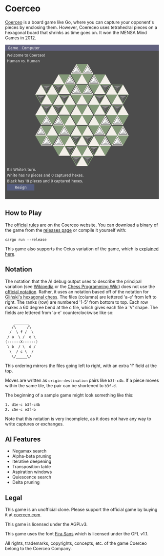 # Coerceo

[Coerceo](http://coerceo.com/) is a board game like Go, where you can capture your opponent's pieces by enclosing them. However, Coereceo uses tetrahedral pieces on a hexagonal board that shrinks as time goes on. It won the MENSA Mind Games in 2012.

![Coerceo game screenshot](https://raw.githubusercontent.com/NPN/coerceo/master/assets/screenshot.png)

## How to Play

The [official rules](http://coerceo.com/rules.html) are on the Coerceo website. You can download a binary of the game from the [releases page](https://github.com/NPN/coerceo/releases) or compile it yourself with:
```
cargo run --release
```

This game also supports the Ocius variation of the game, which is [explained here](http://coerceo.com/Coerceo%20variation2%20shortgame.pdf).

## Notation

The notation that the AI debug output uses to describe the principal variation (see [Wikipedia](https://en.wikipedia.org/wiki/Principal_variation) or the [Chess Programming Wiki](https://chessprogramming.wikispaces.com/Principal+variation)) does not use the [official notation](http://coerceo.com/Coerceo%20GameNotation.pdf). Rather, it uses an notation based off of the notation for [Gliński's hexagonal chess](https://en.wikipedia.org/wiki/Hexagonal_chess#Gli%C5%84ski's_hexagonal_chess). The files (columns) are lettered 'a-e' from left to right. The ranks (row) are numbered '1-5' from bottom to top. Each row makes a 60 degree bend at the c file, which gives each file a 'V' shape. The fields are lettered from 'a-e' counterclockwise like so:
 ```text
     _______
    /\     /\
   /  \ f /  \
  / a  \ /  e \
 (------X------)
  \ b  / \  d /
   \  / c \  /
    \/_____\/
 ```
 This ordering mirrors the files going left to right, with an extra 'f' field at the top.

 Moves are written as `origin-destination` pairs like `b3f-c4b`. If a piece moves within the same tile, the pair can be shortened to `b3f-d`.

 The beginning of a sample game might look something like this:
 ```text
 1. d1e-c b3f-c4b
 2. c5e-c e3f-b
 ```

 Note that this notation is very incomplete, as it does not have any way to write captures or exchanges.

## AI Features

  * Negamax search
  * Alpha-beta pruning
  * Iterative deepening
  * Transposition table
  * Aspiration windows
  * Quiescence search
  * Delta pruning

## Legal

This game is an unofficial clone. Please support the official game by buying it at [coerceo.com](http://coerceo.com/order.html).

This game is licensed under the AGPLv3.

This game uses the font [Fira Sans](https://github.com/mozilla/Fira) which is licensed under the OFL v1.1.

All rights, trademarks, copyrights, concepts, etc. of the game Coerceo belong to the Coerceo Company.
